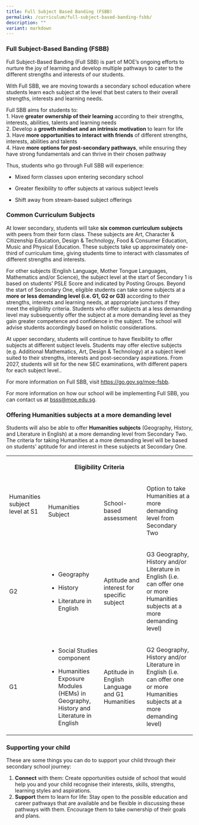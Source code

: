 ```yaml
---
title: Full Subject Based Banding (FSBB)
permalink: /curriculum/full-subject-based-banding-fsbb/
description: ""
variant: markdown
---
```

<h3>Full Subject-Based Banding (FSBB)</h3><p>Full Subject-Based Banding (Full SBB) is part of MOE’s ongoing efforts to nurture the joy of learning and develop multiple pathways to cater to the different strengths and interests of our students.</p>

<p>With Full SBB, we are moving towards a secondary school education where students learn each subject at the level that best caters to their overall strengths, interests and learning needs.</p><p>Full SBB aims for students to: <br>1. Have <strong>greater ownership of their learning</strong> according to their strengths, interests, abilities, talents and learning needs <br>2. Develop a <strong>growth mindset and an intrinsic motivation</strong> to learn for life <br>3. Have <strong>more opportunities to interact with friends</strong> of different strengths, interests, abilities and talents <br>4. Have <strong>more options for post-secondary pathways</strong>, while ensuring they have strong fundamentals and can thrive in their chosen pathway</p><p>Thus, students who go through Full SBB will experience:</p><ul data-tight="true" class="tight"><li><p>Mixed form classes upon entering secondary school</p></li><li><p>Greater flexibility to offer subjects at various subject levels</p></li><li><p>Shift away from stream-based subject offerings</p></li></ul><h3><strong>Common Curriculum Subjects</strong></h3><p>At lower secondary, students will take <strong>six common curriculum subjects</strong> with peers from their form class. These subjects are Art, Character &amp; Citizenship Education, Design &amp; Technology, Food &amp; Consumer Education, Music and Physical Education. These subjects take up approximately one-third of curriculum time, giving students time to interact with classmates of different strengths and interests.</p><p>For other subjects (English Language, Mother Tongue Languages, Mathematics and/or Science), the subject level at the start of Secondary 1 is based on students’ PSLE Score and indicated by Posting Groups. Beyond the start of Secondary One, eligible students can take some subjects at a <strong>more or less demanding level (i.e. G1, G2 or G3)</strong> according to their strengths, interests and learning needs, at appropriate junctures if they meet the eligibility criteria. Students who offer subjects at a less demanding level may subsequently offer the subject at a more demanding level as they gain greater competence and confidence in the subject. The school will advise students accordingly based on holistic considerations.</p><p>At upper secondary, students will continue to have flexibility to offer subjects at different subject levels. Students may offer elective subjects (e.g. Additional Mathematics, Art, Design &amp; Technology) at a subject level suited to their strengths, interests and post-secondary aspirations. From 2027, students will sit for the new SEC examinations, with different papers for each subject level..</p><p>For more information on Full SBB, visit&nbsp;<a href="https://go.gov.sg/moe-fsbb" rel="noopener noreferrer nofollow" target="_blank">https://go.gov.sg/moe-fsbb</a>. <br></p><p>For more information on how our school will be implementing Full SBB, you can contact us at <a href="bsss@moe.edu.sg" rel="noopener noreferrer nofollow" target="_blank">bsss@moe.edu.sg</a>.</p><p></p><h3>Offering Humanities subjects at a more demanding level</h3><p>Students will also be able to offer <strong>Humanities subjects</strong> (Geography, History, and Literature in English) at a more demanding level from Secondary Two. The criteria for taking Humanities at a more demanding level will be based on students' aptitude for and interest in these subjects at Secondary One.</p><table><tbody><tr><th rowspan="1" colspan="4"><p>Eligibility Criteria</p></th></tr><tr><td rowspan="1" colspan="1"><p>Humanities subject level at S1</p><p>&nbsp;</p></td><td rowspan="1" colspan="1"><p>Humanities Subject</p></td><td rowspan="1" colspan="1"><p>School-based assessment</p></td><td rowspan="1" colspan="1"><p>Option to take Humanities at a more demanding level from Secondary Two</p></td></tr><tr><td rowspan="1" colspan="1"><p>G2</p></td><td rowspan="1" colspan="1"><ul data-tight="true" class="tight"><li><p>Geography</p></li><li><p>History</p></li><li><p>Literature in English</p></li></ul></td><td rowspan="1" colspan="1"><p>Aptitude and interest for specific subject</p></td><td rowspan="1" colspan="1"><p>G3 Geography, History and/or Literature in English (i.e. can offer one or more Humanities subjects at a more demanding level)</p></td></tr><tr><td rowspan="1" colspan="1"><p>G1</p></td><td rowspan="1" colspan="1"><ul data-tight="true" class="tight"><li><p>Social Studies component</p></li><li><p>Humanities Exposure Modules (HEMs) in Geography, History and Literature in English</p></li></ul></td><td rowspan="1" colspan="1"><p>Aptitude in English Language and G1 Humanities</p></td><td rowspan="1" colspan="1"><p>G2 Geography, History and/or Literature in English (i.e. can offer one or more Humanities subjects at a more demanding level)</p></td></tr></tbody></table><p></p>

### Supporting your child
These are some things you can do to support your child through their secondary school journey:

1.	**Connect** with them: Create opportunities outside of school that would help you and your child recognise their interests, skills, strengths, learning styles and aspirations.
2.	**Support** them to learn for life: Stay open to the possible education and career pathways that are available and be flexible in discussing these pathways with them. Encourage them to take ownership of their goals and plans.